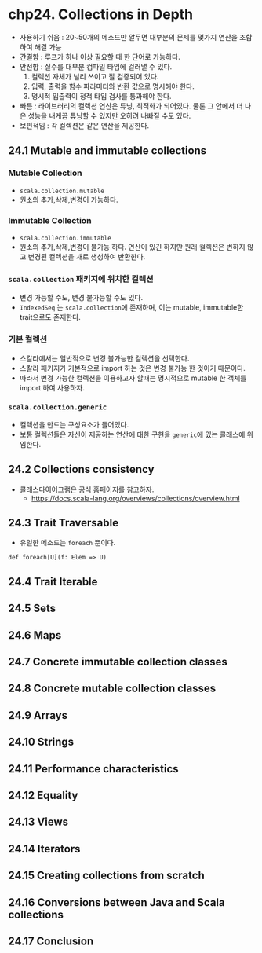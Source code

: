# chp24. Collections in Depth

- 사용하기 쉬움 : 20~50개의 메소드만 알두면 대부분의 문제를 몇가지 연산을 조합하여 해결 가능
- 간결함 : 루프가 하나 이상 필요할 때 한 단어로 가능하다. 
- 안전함 : 실수를 대부분 컴파일 타임에 걸러낼 수 있다.
    1. 컬렉션 자체가 널리 쓰이고 잘 검증되어 있다.
    2. 입력, 출력을 함수 파라미터와 반환 값으로 명시해야 한다.
    3. 명시적 입출력이 정적 타입 검사를 통과해야 한다.
- 빠름 : 라이브러리의 컬렉션 연산은 튜닝, 최적화가 되어있다. 물론 그 안에서 더 나은 성능을 내게끔 튜닝할 수 있지만 오히려 나빠질 수도 있다.
- 보편적임 : 각 컬렉션은 같은 연산을 제공한다.

## 24.1 Mutable and immutable collections
### Mutable Collection
- `scala.collection.mutable`
- 원소의 추가,삭제,변경이 가능하다.
### Immutable Collection
- `scala.collection.immutable`
- 원소의 추가,삭제,변경이 불가능 하다. 연산이 있긴 하지만 원래 컬렉션은 변하지 않고 변경된 컬렉션을 새로 생성하여 반환한다.

### `scala.collection` 패키지에 위치한 컬렉션
- 변경 가능할 수도, 변경 불가능할 수도 있다.
- `IndexedSeq` 는 `scala.collection`에 존재하며, 이는 mutable, immutable한 trait으로도 존재한다.

### 기본 컬렉션
- 스칼라에서는 일반적으로 변경 불가능한 컬렉션을 선택한다.
- 스칼라 패키지가 기본적으로 import 하는 것은 변경 불가능 한 것이기 때문이다.
- 따라서 변경 가능한 컬렉션을 이용하고자 할때는 명시적으로 mutable 한 객체를 import 하여 사용하자.

### `scala.collection.generic`
- 컬렉션을 만드는 구성요소가 들어있다.
- 보통 컬렉션들은 자신이 제공하는 연산에 대한 구현을 `generic`에 있는 클래스에 위임한다.


## 24.2 Collections consistency

- 클래스다이어그램은 공식 홈페이지를 참고하자.
    - https://docs.scala-lang.org/overviews/collections/overview.html

## 24.3 Trait Traversable
- 유일한 메소드는 `foreach` 뿐이다.

```
def foreach[U](f: Elem => U)
```


## 24.4 Trait Iterable
## 24.5 Sets
## 24.6 Maps
## 24.7 Concrete immutable collection classes
## 24.8 Concrete mutable collection classes
## 24.9 Arrays
## 24.10 Strings
## 24.11 Performance characteristics
## 24.12 Equality
## 24.13 Views
## 24.14 Iterators
## 24.15 Creating collections from scratch
## 24.16 Conversions between Java and Scala collections
## 24.17 Conclusion

